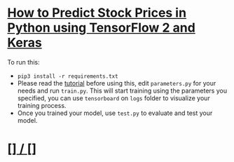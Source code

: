 # [How to Predict Stock Prices in Python using TensorFlow 2 and Keras](https://www.thepythoncode.com/article/stock-price-prediction-in-python-using-tensorflow-2-and-keras)

To run this:
- `pip3 install -r requirements.txt`
- Please read the [tutorial](https://www.thepythoncode.com/article/stock-price-prediction-in-python-using-tensorflow-2-and-keras) before using this, edit `parameters.py` for your needs and run `train.py`. This will start training using the parameters you specified, you can use `tensorboard` on `logs` folder to visualize your training process.
- Once you trained your model, use `test.py` to evaluate and test your model.
##
# [[] / []]()